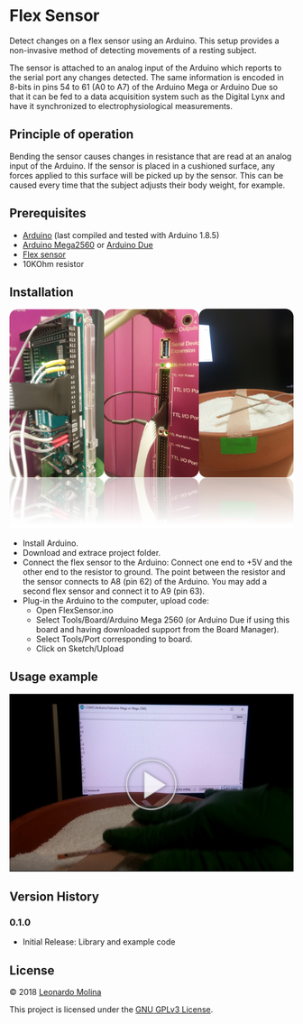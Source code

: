 # Flex Sensor
Detect changes on a flex sensor using an Arduino. This setup provides a non-invasive method of detecting movements of a resting subject.

The sensor is attached to an analog input of the Arduino which reports to the serial port any changes detected. The same information is encoded in 8-bits in pins 54 to 61 (A0 to A7) of the Arduino Mega or Arduino Due so that it can be fed to a data acquisition system such as the Digital Lynx and have it synchronized to electrophysiological measurements.

## Principle of operation
Bending the sensor causes changes in resistance that are read at an analog input of the Arduino.
If the sensor is placed in a cushioned surface, any forces applied to this surface will be picked up by the sensor. This can be caused every time that the subject adjusts their body weight, for example.

## Prerequisites
* [Arduino][Arduino] (last compiled and tested with Arduino 1.8.5)
* [Arduino Mega2560][ArduinoMega2560] or [Arduino Due][ArduinoDue]
* [Flex sensor][FlexSensorPart]
* 10KOhm resistor

## Installation
![Flex sensor setup](doc/flex-sensor-setup.png "Flex sensor setup")
* Install Arduino.
* Download and extrace project folder.
* Connect the flex sensor to the Arduino:
	Connect one end to +5V and the other end to the resistor to ground. The point between the resistor and the sensor connects to A8 (pin 62) of the Arduino. You may add a second flex sensor and connect it to A9 (pin 63).
* Plug-in the Arduino to the computer, upload code:
	* Open FlexSensor.ino
	* Select Tools/Board/Arduino Mega 2560 (or Arduino Due if using this board and having downloaded support from the Board Manager).
	* Select Tools/Port corresponding to board.
	* Click on Sketch/Upload

## Usage example
[![Example using the flex sensor](doc/flex-sensor-demo.png)](https://drive.google.com/file/d/1NOsbR6badt6qm2y43nk8ZikhCGXgu5zO)

## Version History
### 0.1.0
* Initial Release: Library and example code

## License
© 2018 [Leonardo Molina][Leonardo Molina]

This project is licensed under the [GNU GPLv3 License][LICENSE.md].

[Leonardo Molina]: https://github.com/leomol
[LICENSE.md]: LICENSE.md
[Arduino]: https://www.arduino.cc/en/Main/Software
[Flex Sensor]: FlexSensor
[ArduinoMega2560]: https://store.arduino.cc/usa/arduino-mega-2560-rev3
[ArduinoDue]: https://store.arduino.cc/usa/arduino-due
[FlexSensorPart]: https://www.adafruit.com/product/182